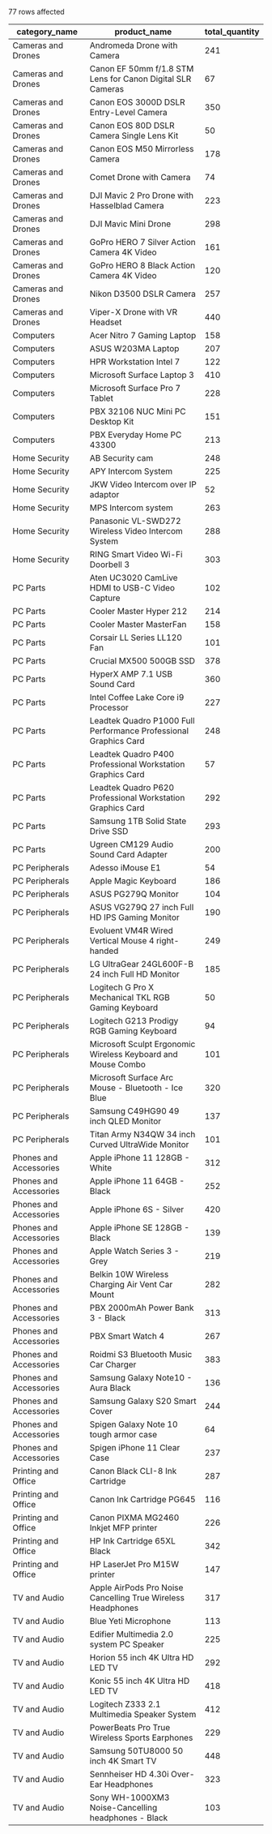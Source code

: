 77 rows affected

| category_name | product_name | total_quantity |
| --- | --- | --- |
| Cameras and Drones | Andromeda Drone with Camera | 241 |
| Cameras and Drones | Canon EF 50mm f/1.8 STM Lens for Canon Digital SLR Cameras | 67  |
| Cameras and Drones | Canon EOS 3000D DSLR Entry-Level Camera | 350 |
| Cameras and Drones | Canon EOS 80D DSLR Camera Single Lens Kit | 50  |
| Cameras and Drones | Canon EOS M50 Mirrorless Camera | 178 |
| Cameras and Drones | Comet Drone with Camera | 74  |
| Cameras and Drones | DJI Mavic 2 Pro Drone with Hasselblad Camera | 223 |
| Cameras and Drones | DJI Mavic Mini Drone | 298 |
| Cameras and Drones | GoPro HERO 7 Silver Action Camera 4K Video | 161 |
| Cameras and Drones | GoPro HERO 8 Black Action Camera 4K Video | 120 |
| Cameras and Drones | Nikon D3500 DSLR Camera | 257 |
| Cameras and Drones | Viper-X Drone with VR Headset | 440 |
| Computers | Acer Nitro 7 Gaming Laptop | 158 |
| Computers | ASUS W203MA Laptop | 207 |
| Computers | HPR Workstation Intel 7 | 122 |
| Computers | Microsoft Surface Laptop 3 | 410 |
| Computers | Microsoft Surface Pro 7 Tablet | 228 |
| Computers | PBX 32106 NUC Mini PC Desktop Kit | 151 |
| Computers | PBX Everyday Home PC 43300 | 213 |
| Home Security | AB Security cam | 248 |
| Home Security | APY Intercom System | 225 |
| Home Security | JKW Video Intercom over IP adaptor | 52  |
| Home Security | MPS Intercom system | 263 |
| Home Security | Panasonic VL-SWD272 Wireless Video Intercom System | 288 |
| Home Security | RING Smart Video Wi-Fi Doorbell 3 | 303 |
| PC Parts | Aten UC3020 CamLive HDMI to USB-C Video Capture | 102 |
| PC Parts | Cooler Master Hyper 212 | 214 |
| PC Parts | Cooler Master MasterFan | 158 |
| PC Parts | Corsair LL Series LL120 Fan | 101 |
| PC Parts | Crucial MX500 500GB SSD | 378 |
| PC Parts | HyperX AMP 7.1 USB Sound Card | 360 |
| PC Parts | Intel Coffee Lake Core i9 Processor | 227 |
| PC Parts | Leadtek Quadro P1000 Full Performance Professional Graphics Card | 248 |
| PC Parts | Leadtek Quadro P400 Professional Workstation Graphics Card | 57  |
| PC Parts | Leadtek Quadro P620 Professional Workstation Graphics Card | 292 |
| PC Parts | Samsung 1TB Solid State Drive SSD | 293 |
| PC Parts | Ugreen CM129 Audio Sound Card Adapter | 200 |
| PC Peripherals | Adesso iMouse E1 | 54  |
| PC Peripherals | Apple Magic Keyboard | 186 |
| PC Peripherals | ASUS PG279Q Monitor | 104 |
| PC Peripherals | ASUS VG279Q 27 inch Full HD IPS Gaming Monitor | 190 |
| PC Peripherals | Evoluent VM4R Wired Vertical Mouse 4 right-handed | 249 |
| PC Peripherals | LG UltraGear 24GL600F-B 24 inch Full HD Monitor | 185 |
| PC Peripherals | Logitech G Pro X Mechanical TKL RGB Gaming Keyboard | 50  |
| PC Peripherals | Logitech G213 Prodigy RGB Gaming Keyboard | 94  |
| PC Peripherals | Microsoft Sculpt Ergonomic Wireless Keyboard and Mouse Combo | 101 |
| PC Peripherals | Microsoft Surface Arc Mouse - Bluetooth - Ice Blue | 320 |
| PC Peripherals | Samsung C49HG90 49 inch QLED Monitor | 137 |
| PC Peripherals | Titan Army N34QW 34 inch Curved UltraWide Monitor | 101 |
| Phones and Accessories | Apple iPhone 11 128GB - White | 312 |
| Phones and Accessories | Apple iPhone 11 64GB - Black | 252 |
| Phones and Accessories | Apple iPhone 6S - Silver | 420 |
| Phones and Accessories | Apple iPhone SE 128GB - Black | 139 |
| Phones and Accessories | Apple Watch Series 3 - Grey | 219 |
| Phones and Accessories | Belkin 10W Wireless Charging Air Vent Car Mount | 282 |
| Phones and Accessories | PBX 2000mAh Power Bank 3 - Black | 313 |
| Phones and Accessories | PBX Smart Watch 4 | 267 |
| Phones and Accessories | Roidmi S3 Bluetooth Music Car Charger | 383 |
| Phones and Accessories | Samsung Galaxy Note10 - Aura Black | 136 |
| Phones and Accessories | Samsung Galaxy S20 Smart Cover | 244 |
| Phones and Accessories | Spigen Galaxy Note 10 tough armor case | 64  |
| Phones and Accessories | Spigen iPhone 11 Clear Case | 237 |
| Printing and Office | Canon Black CLI-8 Ink Cartridge | 287 |
| Printing and Office | Canon Ink Cartridge PG645 | 116 |
| Printing and Office | Canon PIXMA MG2460 Inkjet MFP printer | 226 |
| Printing and Office | HP Ink Cartridge 65XL Black | 342 |
| Printing and Office | HP LaserJet Pro M15W printer | 147 |
| TV and Audio | Apple AirPods Pro Noise Cancelling True Wireless Headphones | 317 |
| TV and Audio | Blue Yeti Microphone | 113 |
| TV and Audio | Edifier Multimedia 2.0 system PC Speaker | 225 |
| TV and Audio | Horion 55 inch 4K Ultra HD LED TV | 292 |
| TV and Audio | Konic 55 inch 4K Ultra HD LED TV | 418 |
| TV and Audio | Logitech Z333 2.1 Multimedia Speaker System | 412 |
| TV and Audio | PowerBeats Pro True Wireless Sports Earphones | 229 |
| TV and Audio | Samsung 50TU8000 50 inch 4K Smart TV | 448 |
| TV and Audio | Sennheiser HD 4.30i Over-Ear Headphones | 323 |
| TV and Audio | Sony WH-1000XM3 Noise-Cancelling headphones - Black | 103 |
